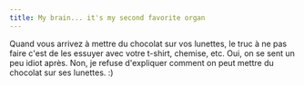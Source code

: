 ```yaml
---
title: My brain... it's my second favorite organ
---
```


Quand vous arrivez à mettre du chocolat sur vos lunettes, le truc à ne pas
faire c'est de les essuyer avec votre t-shirt, chemise, etc. Oui, on se sent
un peu idiot après. Non, je refuse d'expliquer comment on peut mettre du
chocolat sur ses lunettes. :)

